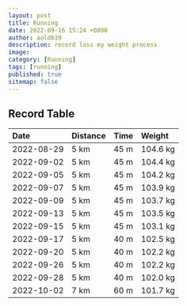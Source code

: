 ```yaml
---
layout: post
title: Running
date: 2022-09-16 15:24 +0800
author: aold619
description: record loss my weight process
image:
category: [Running]
tags: [running]
published: true
sitemap: false
---
```


## Record Table

| Date       | Distance  | Time      | Weight   |
| :---       | :---      | :---      | :---     |
| 2022-08-29 | 5 km      | 45 m      | 104.6 kg |
| 2022-09-02 | 5 km      | 45 m      | 104.4 kg |
| 2022-09-05 | 5 km      | 45 m      | 104.2 kg |
| 2022-09-07 | 5 km      | 45 m      | 103.9 kg |
| 2022-09-09 | 5 km      | 45 m      | 103.7 kg |
| 2022-09-13 | 5 km      | 45 m      | 103.5 kg |
| 2022-09-15 | 5 km      | 45 m      | 103.1 kg |
| 2022-09-17 | 5 km      | 40 m      | 102.5 kg |
| 2022-09-20 | 5 km      | 40 m      | 102.2 kg |
| 2022-09-26 | 5 km      | 40 m      | 102.2 kg |
| 2022-09-28 | 5 km      | 40 m      | 102.0 kg |
| 2022-10-02 | 7 km      | 60 m      | 101.7 kg |

